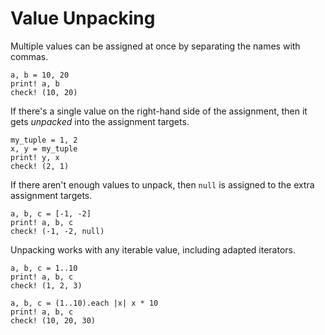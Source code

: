 # Value Unpacking

Multiple values can be assigned at once by separating the names with commas.

```koto
a, b = 10, 20
print! a, b
check! (10, 20)
```

If there's a single value on the right-hand side of the assignment, 
then it gets _unpacked_ into the assignment targets.

```koto
my_tuple = 1, 2
x, y = my_tuple
print! y, x
check! (2, 1)
```

If there aren't enough values to unpack, then `null` is assigned to the extra
assignment targets.
 
```koto
a, b, c = [-1, -2]
print! a, b, c
check! (-1, -2, null)
```

Unpacking works with any iterable value, including adapted iterators.

```koto
a, b, c = 1..10
print! a, b, c
check! (1, 2, 3)

a, b, c = (1..10).each |x| x * 10
print! a, b, c
check! (10, 20, 30)
```
